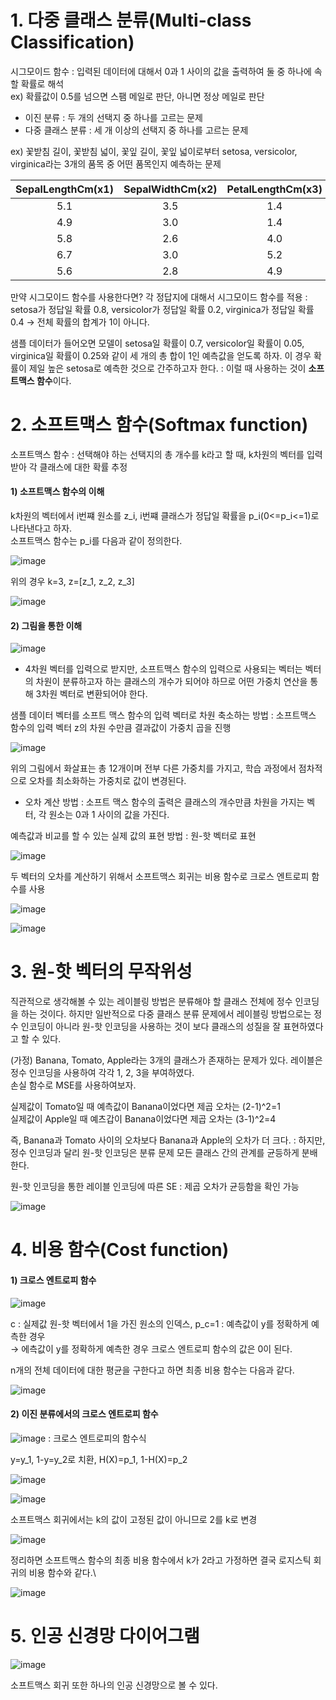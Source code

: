 # 1. 다중 클래스 분류(Multi-class Classification)

시그모이드 함수 : 입력된 데이터에 대해서 0과 1 사이의 값을 출력하여 둘 중 하나에 속할 확률로 해석  
ex) 확률값이 0.5를 넘으면 스팸 메일로 판단, 아니면 정상 메일로 판단

- 이진 분류 : 두 개의 선택지 중 하나를 고르는 문제 
- 다중 클래스 분류 : 세 개 이상의 선택지 중 하나를 고르는 문제

ex) 꽃받침 길이, 꽃받침 넓이, 꽃잎 길이, 꽃잎 넓이로부터 setosa, versicolor, virginica라는 3개의 품목 중 어떤 품목인지 예측하는 문제

|SepalLengthCm(x1)|SepalWidthCm(x2)|PetalLengthCm(x3)|PetalWidthCm(x4)|Species(y)|
|:---:|:---:|:---:|:---:|:---:|
|5.1|3.5|1.4|0.2|setosa|
|4.9|3.0|1.4|0.2|setosa|
|5.8|2.6|4.0|1.2|versicolor|
|6.7|3.0|5.2|2.3|virginica|
|5.6|2.8|4.9|2.0|virginica|

만약 시그모이드 함수를 사용한다면? 각 정답지에 대해서 시그모이드 함수를 적용 : setosa가 정답일 확률 0.8, versicolor가 정답일 확률 0.2, virginica가 정답일 확률 0.4 → 전체 확률의 합계가 1이 아니다.

샘플 데이터가 들어오면 모델이 setosa일 확률이 0.7, versicolor일 확률이 0.05, virginica일 확률이 0.25와 같이 세 개의 총 합이 1인 예측값을 얻도록 하자. 이 경우 확률이 제일 높은 setosa로 예측한 것으로 간주하고자 한다. : 이럴 때 사용하는 것이 **소프트맥스 함수**이다.

# 2. 소프트맥스 함수(Softmax function)
소프트맥스 함수 : 선택해야 하는 선택지의 총 개수를 k라고 할 때, k차원의 벡터를 입력받아 각 클래스에 대한 확률 추정

#### 1) 소프트맥스 함수의 이해

k차원의 벡터에서 i번쨰 원소를 z_i, i번쨰 클래스가 정답일 확률을 p_i(0<=p_i<=1)로 나타낸다고 하자.  
소프트맥스 함수는 p_i를 다음과 같이 정의한다.

![image](https://user-images.githubusercontent.com/57162812/149523978-f95a93ae-ef37-416c-a34d-58386a09498f.png)

위의 경우 k=3, z=[z_1, z_2, z_3]

![image](https://user-images.githubusercontent.com/57162812/149524296-c09dc601-1d56-4069-a831-914529679e97.png)

#### 2) 그림을 통한 이해

![image](https://user-images.githubusercontent.com/57162812/149524482-555abc78-ddff-4b7c-9cfc-5ba179a9b19e.png)

- 4차원 벡터를 입력으로 받지만, 소프트맥스 함수의 입력으로 사용되는 벡터는 벡터의 차원이 분류하고자 하는 클래스의 개수가 되어야 하므로 어떤 가중치 연산을 통해 3차원 벡터로 변환되어야 한다.

샘플 데이터 벡터를 소프트 맥스 함수의 입력 벡터로 차원 축소하는 방법 : 소프트맥스 함수의 입력 벡터 z의 차원 수만큼 결과값이 가중치 곱을 진행

![image](https://user-images.githubusercontent.com/57162812/149524966-ad03e2ca-fc39-4dc8-b499-198f9cae74aa.png)

위의 그림에서 화살표는 총 12개이며 전부 다른 가중치를 가지고, 학습 과정에서 점차적으로 오차를 최소화하는 가중치로 값이 변경된다.

- 오차 계산 방법 : 소프트 맥스 함수의 출력은 클래스의 개수만큼 차원을 가지는 벡터, 각 원소는 0과 1 사이의 값을 가진다.

예측값과 비교를 할 수 있는 실제 값의 표현 방법 : 원-핫 벡터로 표현

![image](https://user-images.githubusercontent.com/57162812/149527356-2485fe8b-8f20-497a-a698-08163d66e909.png)

두 벡터의 오차를 계산하기 위해서 소프트맥스 회귀는 비용 함수로 크로스 엔트로피 함수를 사용

![image](https://user-images.githubusercontent.com/57162812/149527784-bcb5b100-8148-4180-8b08-19ed40ffa334.png)

![image](https://user-images.githubusercontent.com/57162812/149527855-e4730f07-5654-4083-aae7-5df2a73c46f0.png)

# 3. 원-핫 벡터의 무작위성

직관적으로 생각해볼 수 있는 레이블링 방법은 분류해야 할 클래스 전체에 정수 인코딩을 하는 것이다. 하지만 일반적으로 다중 클래스 분류 문제에서 레이블링 방법으로는 정수 인코딩이 아니라 원-핫  인코딩을 사용하는 것이 보다 클래스의 성질을 잘 표현하였다고 할 수 있다. 

(가정) Banana, Tomato, Apple라는 3개의 클래스가 존재하는 문제가 있다. 레이블은 정수 인코딩을 사용하여 각각 1, 2, 3을 부여하였다.  
손실 함수로 MSE를 사용하여보자.

실제값이 Tomato일 때 예측값이 Banana이었다면 제곱 오차는 (2-1)^2=1  
실제값이 Apple일 때 예츠갑이 Banana이었다면 제곱 오차는 (3-1)^2=4

즉, Banana과 Tomato 사이의 오차보다 Banana과 Apple의 오차가 더 크다. : 하지만, 정수 인코딩과 달리 원-핫 인코딩은 분류 문제 모든 클래스 간의 관계를 균등하게 분배한다.

원-핫 인코딩을 통한 레이블 인코딩에 따른 SE : 제곱 오차가 균등함을 확인 가능

![image](https://user-images.githubusercontent.com/57162812/149530614-d99a95af-20ce-4a94-b471-e514dc4a1ae7.png)

# 4. 비용 함수(Cost function)

#### 1) 크로스 엔트로피 함수

![image](https://user-images.githubusercontent.com/57162812/149531145-b4253088-d7cd-4384-8943-debea661235e.png)

c : 실제값 원-핫 벡터에서 1을 가진 원소의 인덱스, p_c=1 : 예측값이 y를 정확하게 예측한 경우  
→ 에측값이 y를 정확하게 예측한 경우 크로스 엔트로피 함수의 값은 0이 된다.

n개의 전체 데이터에 대한 평균을 구한다고 하면 최종 비용 함수는 다음과 같다.

![image](https://user-images.githubusercontent.com/57162812/149531660-2254882d-2e69-49c6-b0b5-3210a2d33e08.png)


#### 2) 이진 분류에서의 크로스 엔트로피 함수

![image](https://user-images.githubusercontent.com/57162812/149531807-04cbd558-c6df-476e-9c81-3f62291a5d74.png)  :  크로스 엔트로피의 함수식

y=y_1, 1-y=y_2로 치환, H(X)=p_1, 1-H(X)=p_2

![image](https://user-images.githubusercontent.com/57162812/149532064-5ae1c147-aa65-48a3-abd3-ee7c6a617a45.png)

![image](https://user-images.githubusercontent.com/57162812/149532100-a8d01bf2-9346-4052-968b-d1c127048489.png)

소프트맥스 회귀에서는 k의 값이 고정된 값이 아니므로 2를 k로 변경

![image](https://user-images.githubusercontent.com/57162812/149532206-42e55eb0-d456-4b57-827a-fb618322508b.png)

정리하면 소프트맥스 함수의 최종 비용 함수에서 k가 2라고 가정하면 결국 로지스틱 회귀의 비용 함수와 같다.\

![image](https://user-images.githubusercontent.com/57162812/149532327-7bef834c-a0ef-4143-9eb7-40e0002d4792.png)


# 5. 인공 신경망 다이어그램

![image](https://user-images.githubusercontent.com/57162812/149532378-e434fece-3ce8-4731-bcf3-ac70605ee488.png)

소프트맥스 회귀 또한 하나의 인공 신경망으로 볼 수 있다.


